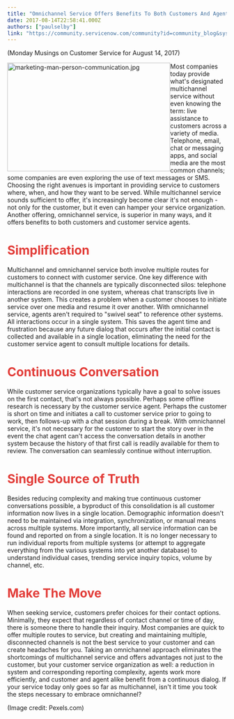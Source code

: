 ```yaml
---
title: "Omnichannel Service Offers Benefits To Both Customers And Agents"
date: 2017-08-14T22:58:41.000Z
authors: ["paulselby"]
link: "https://community.servicenow.com/community?id=community_blog&sys_id=126c6ea1dbd0dbc01dcaf3231f961954"
---
```

<p>(Monday Musings on Customer Service for August 14, 2017)</p><p></p><p><img alt="marketing-man-person-communication.jpg" class="image-1 jive-image" height="249" src="https://static.pexels.com/photos/362/marketing-man-person-communication.jpg" style="float: left; height: 249px; width: 374.365px;" width="374"/>Most companies today provide what's designated multichannel service without even knowing the term: live assistance to customers across a variety of media. Telephone, email, chat or messaging apps, and social media are the most common channels; some companies are even exploring the use of text messages or SMS. Choosing the right avenues is important in providing service to customers where, when, and how they want to be served. While multichannel service sounds sufficient to offer, it's increasingly become clear it's not enough - not only for the customer, but it even can hamper your service organization. Another offering, omnichannel service, is superior in many ways, and it offers benefits to both customers and customer service agents.</p><p></p><h1><span style="color: #e23d39;">Simplification</span></h1><p>Multichannel and omnichannel service both involve multiple routes for customers to connect with customer service. One key difference with multichannel is that the channels are typically disconnected silos: telephone interactions are recorded in one system, whereas chat transcripts live in another system. This creates a problem when a customer chooses to initiate service over one media and resume it over another. With omnichannel service, agents aren't required to "swivel seat" to reference other systems. All interactions occur in a single system. This saves the agent time and frustration because any future dialog that occurs after the initial contact is collected and available in a single location, eliminating the need for the customer service agent to consult multiple locations for details.</p><p></p><h1><span style="color: #e23d39;">Continuous Conversation</span></h1><p>While customer service organizations typically have a goal to solve issues on the first contact, that's not always possible. Perhaps some offline research is necessary by the customer service agent. Perhaps the customer is short on time and initiates a call to customer service prior to going to work, then follows-up with a chat session during a break. With omnichannel service, it's not necessary for the customer to start the story over in the event the chat agent can't access the conversation details in another system because the history of that first call is readily available for them to review. The conversation can seamlessly continue without interruption.</p><p></p><h1><span style="color: #e23d39;">Single Source of Truth</span></h1><p>Besides reducing complexity and making true continuous customer conversations possible, a byproduct of this consolidation is all customer information now lives in a single location. Demographic information doesn't need to be maintained via integration, synchronization, or manual means across multiple systems. More importantly, all service information can be found and reported on from a single location. It is no longer necessary to run individual reports from multiple systems (or attempt to aggregate everything from the various systems into yet another database) to understand individual cases, trending service inquiry topics, volume by channel, etc.</p><p></p><h1><span style="color: #e23d39;">Make The Move</span></h1><p>When seeking service, customers prefer choices for their contact options. Minimally, they expect that regardless of contact channel or time of day, there is someone there to handle their inquiry. Most companies are quick to offer multiple routes to service, but creating and maintaining multiple, disconnected channels is not the best service to your customer and can create headaches for you. Taking an omnichannel approach eliminates the shortcomings of multichannel service and offers advantages not just to the customer, but your customer service organization as well: a reduction in system and corresponding reporting complexity, agents work more efficiently, and customer and agent alike benefit from a continuous dialog. If your service today only goes so far as multichannel, isn't it time you took the steps necessary to embrace omnichannel?</p><p></p><p>(Image credit: Pexels.com)</p>
